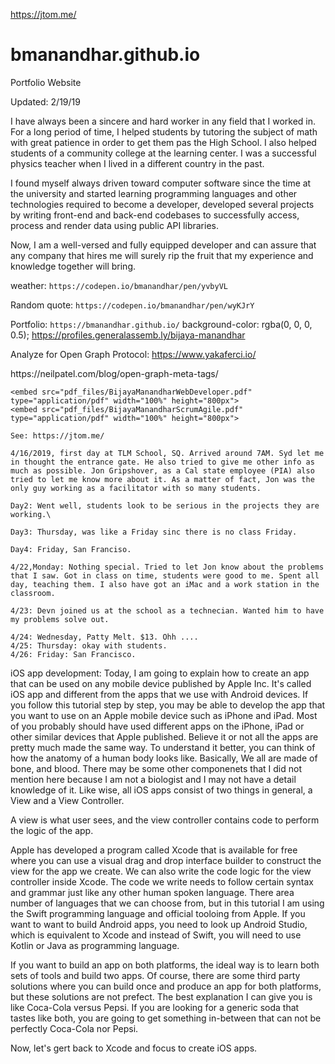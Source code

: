 https://jtom.me/
# bmanandhar.github.io
Portfolio Website

Updated: 2/19/19

I have always been a sincere and hard worker in any field that I worked in. For a long period of time, I helped students by tutoring the subject of math with great patience in order to get them pas the High School. I also helped students of a community college at the learning center. I was a successful physics teacher when I lived in a different country in the past.

I found myself always driven toward computer software since the time at the university and started learning programming languages and other technologies required to become a developer, developed several projects by writing front-end and back-end codebases to successfully access, process and render data using public API libraries.

Now, I am a well-versed and fully equipped developer and can assure that any company that hires me will surely rip the fruit that my experience and knowledge together will bring.


weather: `https://codepen.io/bmanandhar/pen/yvbyVL`

Random quote: `https://codepen.io/bmanandhar/pen/wyKJrY`

Portfolio: `https://bmanandhar.github.io/`
background-color: rgba(0, 0, 0, 0.5);
https://profiles.generalassemb.ly/bijaya-manandhar

Analyze for Open Graph Protocol:
https://www.yakaferci.io/

<meta name="twitter:url" content="https://twitter.com/Bijara2010">
https://neilpatel.com/blog/open-graph-meta-tags/

    <embed src="pdf_files/BijayaManandharWebDeveloper.pdf" type="application/pdf" width="100%" height="800px">
    <embed src="pdf_files/BijayaManandharScrumAgile.pdf" type="application/pdf" width="100%" height="800px">

    See: https://jtom.me/

    4/16/2019, first day at TLM School, SQ. Arrived around 7AM. Syd let me in thought the entrance gate. He also tried to give me other info as much as possible. Jon Gripshover, as a Cal state employee (PIA) also tried to let me know more about it. As a matter of fact, Jon was the only guy working as a facilitator with so many students.

    Day2: Went well, students look to be serious in the projects they are working.\

    Day3: Thursday, was like a Friday sinc there is no class Friday.

    Day4: Friday, San Franciso.

    4/22,Monday: Nothing special. Tried to let Jon know about the problems that I saw. Got in class on time, students were good to me. Spent all day, teaching them. I also have got an iMac and a work station in the classroom.

    4/23: Devn joined us at the school as a technecian. Wanted him to have my problems solve out.

    4/24: Wednesday, Patty Melt. $13. Ohh ....
    4/25: Thursday: okay with students.
    4/26: Friday: San Francisco.

iOS app development:
Today, I am going to explain how to create an app that can be used on any mobile device published by Apple Inc. It's called iOS app and different from the apps that we use with Android devices. If you follow this tutorial step by step, you may be able to develop the app that you want to use on an Apple mobile device such as iPhone and iPad. Most of you probably should have used different apps on the iPhone, iPad or other similar devices that Apple published. Believe it or not all the apps are pretty much made the same way. To understand it better, you can think of how the anatomy of a human body looks like. Basically, We all are made of bone, and blood. There may be some other componenets that I did not mention here because I am not a biologist and I may not have a detail knowledge of it. Like wise, all iOS apps consist of two things in general, a View and a View Controller.

A view is what user sees, and the view controller contains code to perform the logic of the app.

Apple has developed a program called Xcode that is available for free where you can use a visual drag and drop interface builder to construct the view for the app we create. We can also write the code logic for the view controller inside Xcode. The code we write needs to follow certain syntax and grammar just like any other human spoken language. There area number of languages that we can choose from, but in this tutorial I am using the Swift programming language and official tooloing from Apple. If you want to want to build Android apps, you need to look up Android Studio, which is equivalent to Xcode and instead of Swift, you will need to use Kotlin or Java as programming language.

If you want to build an app on both platforms, the ideal way is to learn both sets of tools and build two apps. Of course, there are some third party solutions where you can build once and produce an app for both platforms, but these solutions are not prefect. The best explanation I can give you is like Coca-Cola versus Pepsi. If you are looking for a generic soda that tastes like both, you are going to get something in-between that can not be perfectly Coca-Cola nor Pepsi.

Now, let's gert back to Xcode and focus to create iOS apps.





